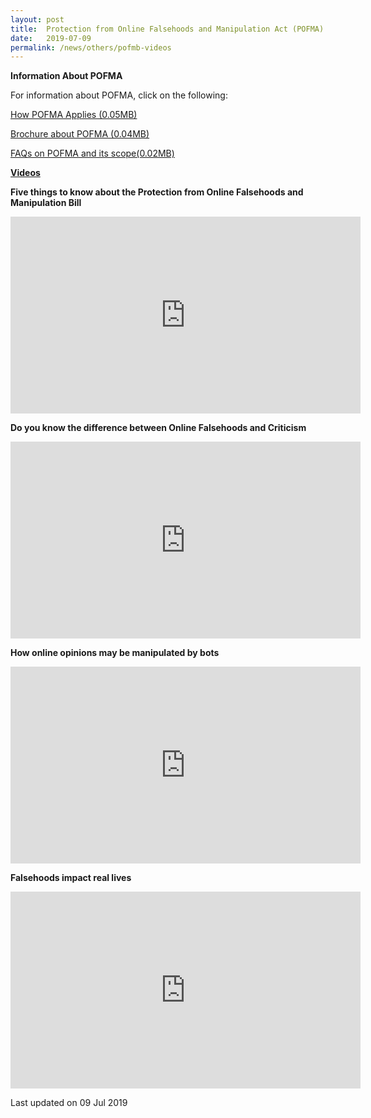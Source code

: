 ```yaml
---
layout: post
title:  Protection from Online Falsehoods and Manipulation Act (POFMA) - Compilation of Public Materials
date:   2019-07-09
permalink: /news/others/pofmb-videos
---
```



**Information About POFMA**

For information about POFMA, click on the following:


[How POFMA Applies (0.05MB)](/files/news/others/HowPOFMAApplies.pdf)

[Brochure about POFMA (0.04MB)](/files/news/others/POFMABrochure.pdf)

[FAQs on POFMA and its scope(0.02MB)](/files/news/others/POFMA-FAQs.pdf)


**<u>Videos</u>**

**Five things to know about the Protection from Online Falsehoods and Manipulation Bill**


<div class="bp-youtube">
<iframe width="560" height="315" src="https://www.youtube.com/embed/aFLHEu74ivw" frameborder="0" allow="accelerometer; autoplay; encrypted-media; gyroscope; picture-in-picture" allowfullscreen></iframe>
</div>  


**Do you know the difference between Online Falsehoods and Criticism**


<div class="bp-youtube">
<iframe width="560" height="315" src="https://www.youtube.com/embed/4RCjEFeBq3U" frameborder="0" allow="accelerometer; autoplay; encrypted-media; gyroscope; picture-in-picture" allowfullscreen></iframe>
</div>  


**How online opinions may be manipulated by bots**
<div class="bp-youtube">
<iframe width="560" height="315" src="https://www.youtube.com/embed/vD7-9GrdmJA" frameborder="0" allow="accelerometer; autoplay; encrypted-media; gyroscope; picture-in-picture" allowfullscreen></iframe>
</div>    
  

**Falsehoods impact real lives**
<div class="bp-youtube">
<iframe width="560" height="315" src="https://www.youtube.com/embed/Kl-szjfIds8" frameborder="0" allow="accelerometer; autoplay; encrypted-media; gyroscope; picture-in-picture" allowfullscreen></iframe>
</div>    




 


<p class="right-side-updated">Last updated on 09 Jul 2019</p> 
